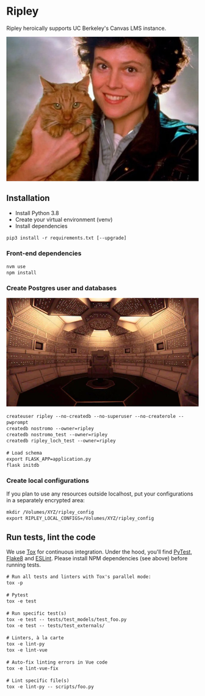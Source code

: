 # Ripley

Ripley heroically supports UC Berkeley's Canvas LMS instance.

![Ripley, a character from the movie Alien, is holding a cat.](src/assets/images/ripley-with-cat.png)

## Installation

* Install Python 3.8
* Create your virtual environment (venv)
* Install dependencies

```
pip3 install -r requirements.txt [--upgrade]
```

### Front-end dependencies

```
nvm use
npm install
```

### Create Postgres user and databases

![Photo of computer room of the movie Alien.](src/assets/images/muthur.png)

```
createuser ripley --no-createdb --no-superuser --no-createrole --pwprompt
createdb nostromo --owner=ripley
createdb nostromo_test --owner=ripley
createdb ripley_loch_test --owner=ripley

# Load schema
export FLASK_APP=application.py
flask initdb
```

### Create local configurations

If you plan to use any resources outside localhost, put your configurations in a separately encrypted area:

```
mkdir /Volumes/XYZ/ripley_config
export RIPLEY_LOCAL_CONFIGS=/Volumes/XYZ/ripley_config
```

## Run tests, lint the code

We use [Tox](https://tox.readthedocs.io) for continuous integration. Under the hood, you'll find [PyTest](https://docs.pytest.org), [Flake8](http://flake8.pycqa.org) and [ESLint](https://eslint.org/). Please install NPM dependencies (see above) before running tests.

```
# Run all tests and linters with Tox's parallel mode:
tox -p

# Pytest
tox -e test

# Run specific test(s)
tox -e test -- tests/test_models/test_foo.py
tox -e test -- tests/test_externals/

# Linters, à la carte
tox -e lint-py
tox -e lint-vue

# Auto-fix linting errors in Vue code
tox -e lint-vue-fix

# Lint specific file(s)
tox -e lint-py -- scripts/foo.py
```
